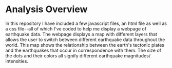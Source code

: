 # Analysis Overview

In this repository I have included a few javascript files, an html file as well as a css file--all of which I've coded to help me display a webpage of earthquake data. The webpage displays a map with different layers that allows the user to switch between different earthquake data throughout the world. This map shows the relationship between the earth's tectonic plates and the earthquakes that occur in correspondence with them. The size of the dots and their colors all signify different earthquake magnitudes/ intensities.
